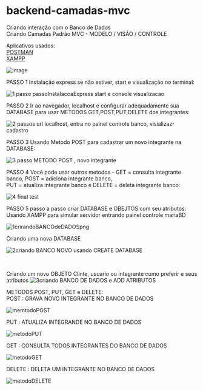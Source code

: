 # backend-camadas-mvc
 Criando interação com o Banco de Dados <br>
 Criando Camadas Padrão MVC - MODELO / VISÃO / CONTROLE <br>
 
 Aplicativos usados: <br>
 [POSTMAN](https://www.postman.com/downloads/) <br>
[XAMPP](https://www.apachefriends.org/pt_br/index.html)
 
![image](https://user-images.githubusercontent.com/127784850/226195862-c3103393-9e58-43b6-974f-6f7c8453a44f.png)

PASSO 1
Instalação express se não estiver, start e visualização no terminal:

![1 passo  passoInstalacoaExpress start e console visualizacao](https://user-images.githubusercontent.com/127784850/226195938-5bcb5d71-9f38-4319-b5e1-9929b7d23913.png)
<br>

PASSO 2
Ir ao navegador, localhost e configurar adequadamente sua DATABASE para usar METODOS GET,POST,PUT,DELETE dos integrantes:

![2  passos url localhost, entra no painel controle banco, visializazr cadastro](https://user-images.githubusercontent.com/127784850/226196161-1bc4e120-a3d3-42e1-a9e2-323279396c33.png)
<br>

PASSO 3
Usando Metodo POST para cadastrar um novo integrante na DATABASE:

![3 passo METODO POST , novo integrante](https://user-images.githubusercontent.com/127784850/226196245-d0f059c2-9651-401b-96b3-57cd613d7646.png)
<br>

PASSO 4
Você pode usar outros metodos - GET = consulta integrante banco, POST = adiciona integrante banco, <br>PUT = atualiza integrante banco e DELETE = deleta integrante banco:

![4 final test](https://user-images.githubusercontent.com/127784850/226196395-46f3de34-ec73-450a-891c-02db5aa9b75d.png)

PASSO 5
passo a passo criar DATABASE e OBEJTOS com seu atributos:<br>
Usando XAMPP para simular servidor
entrando painel controle mariaBD

![1crirandoBANCOdeDADOSpng](https://user-images.githubusercontent.com/127784850/226196484-dcde0f51-bec5-4696-bd2f-ee3066289158.png)
<br>

Criando uma nova DATABASE

![2criando BANCO NOVO usando CREATE DATABASE](https://user-images.githubusercontent.com/127784850/226196749-587841eb-0fe9-433b-b47d-87c10dcc11da.png)

<br>

Criando um novo OBJETO Clinte, usuario ou integrante como preferir e seus atributos
![3criando BANCO DE DADOS e ADD ATRIBUTOS](https://user-images.githubusercontent.com/127784850/226196807-775541a1-d27d-431b-9da9-80ca0ec92a23.png)

METODOS POST, PUT, GET e DELETE: <br>
POST : GRAVA NOVO INTEGRANTE NO BANCO DE DADOS <br>

![memtodoPOST](https://user-images.githubusercontent.com/127784850/226214299-6b2bf5f7-6393-4c3f-ba97-aa9ae61bae42.png)

PUT : ATUALIZA INTEGRANDE NO BANCO DE DADOS  <br>

![metodoPUT](https://user-images.githubusercontent.com/127784850/226214388-620d9e02-bb18-4051-90f9-be748fec7b1c.png)

GET : CONSULTA TODOS INTEGRANTES DO BANCO DE DADOS <br>

![metodoGET](https://user-images.githubusercontent.com/127784850/226214419-f22d2736-449a-41de-97e3-3a2b3583b87a.png)

DELETE : DELETA UM INTEGRANTE NO BANCO DE DADOS <br>

![metodoDELETE](https://user-images.githubusercontent.com/127784850/226214489-87fbe5f3-51b5-4f0d-a6ff-f28693822349.png)






